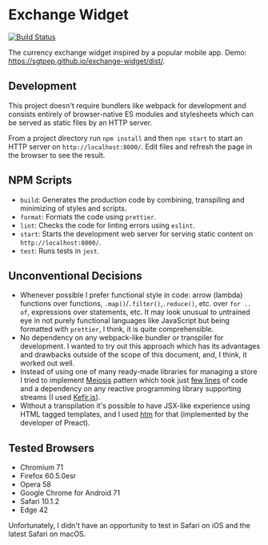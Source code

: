 # Exchange Widget

[![Build Status](https://travis-ci.org/sgtpep/exchange-widget.svg?branch=master)](https://travis-ci.org/sgtpep/exchange-widget)

The currency exchange widget inspired by a popular mobile app. Demo: https://sgtpep.github.io/exchange-widget/dist/.

## Development

This project doesn't require bundlers like webpack for development and consists entirely of browser-native ES modules and stylesheets which can be served as static files by an HTTP server.

From a project directory run `npm install` and then `npm start` to start an HTTP server on `http://localhost:8000/`. Edit files and refresh the page in the browser to see the result.

## NPM Scripts

- `build`: Generates the production code by combining, transpiling and minimizing of styles and scripts.
- `format`: Formats the code using `prettier`.
- `lint`: Checks the code for linting errors using `eslint`.
- `start`: Starts the development web server for serving static content on `http://localhost:8000/`.
- `test`: Runs tests in `jest`.

## Unconventional Decisions

- Whenever possible I prefer functional style in code: arrow (lambda) functions over functions, `.map()`/`.filter()`,`.reduce()`, etc. over `for .. of`, expressions over statements, etc. It may look unusual to untrained eye in not purely functional languages like JavaScript but being formatted with `prettier`, I think, it is quite comprehensible.
- No dependency on any webpack-like bundler or transpiler for development. I wanted to try out this approach which has its advantages and drawbacks outside of the scope of this document, and, I think, it worked out well.
- Instead of using one of many ready-made libraries for managing a store I tried to implement [Meiosis](http://meiosis.js.org/) pattern which took just [few lines](https://github.com/sgtpep/exchange-widget/blob/master/src/update.js) of code and a dependency on any reactive programming library supporting streams (I used [Kefir.js](https://kefirjs.github.io/kefir/)).
- Without a transpilation it's possible to have JSX-like experience using HTML tagged templates, and I used [htm](https://github.com/developit/htm) for that (implemented by the developer of Preact).

## Tested Browsers

- Chromium 71
- Firefox 60.5.0esr
- Opera 58
- Google Chrome for Android 71
- Safari 10.1.2
- Edge 42

Unfortunately, I didn't have an opportunity to test in Safari on iOS and the latest Safari on macOS.
